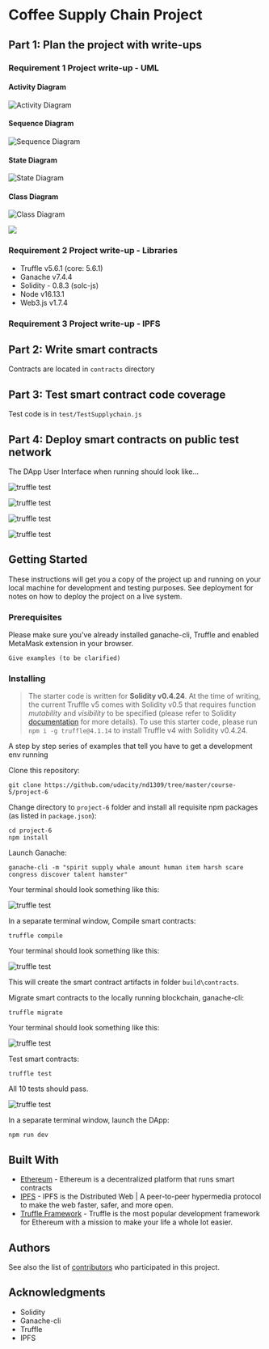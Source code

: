 # Coffee Supply Chain Project

## Part 1: Plan the project with write-ups

### Requirement 1 	Project write-up - UML

#### Activity Diagram

![Activity Diagram](images/Supply_Chain_Activity_Diagram.drawio.png)

#### Sequence Diagram

![Sequence Diagram](images/Sequence_Diagram.png)

#### State Diagram

![State Diagram](images/Coffee_Supply_State_Diagram.drawio.png)

#### Class Diagram

![Class Diagram](images/Coffee_Class_Diagram.png)

[![](https://mermaid.ink/img/pako:eNp9kk1vwjAMhv9KlFPR4DJpO1S7MNCkSdsFblMvJjFrtDSpEgeEGP997geCtWO5xHrzxM4b-yiV1yhzqSzEuDTwGaAqnOClTUBFxjvxtuqUuVIY48I7Ct6Kp-_ZTDxDxO6wiTpt4QP-cSEXd-IFQoVh5e0tYGkiBbNJ5G9RosFWSGAs_stwHNOvaq3H9qHHThCMGcJKcNGk6CKuCQgFulRdtBLCDiO9Mp9NLnIdfFN5JIP6GmoRrTVDrTT1kNukw1DiVqDZ4ahKCqpkP9f66dps04srsw737ReBornWgd8toNsvjOr_bXySap4Ojdk4yyQf037vYGMxO-f7i6khRcwgEG45mdHMJOPo_uGx9yKnkq9WYDTPaGukkFRihYXMOdR8L1kqZOEaFHhu1genZM79xKlMteY-9lMt8y3YyCpqw-P13s99s01lDe7D-zNz-gGTLfrH?type=png)](https://mermaid.live/edit#pako:eNp9kk1vwjAMhv9KlFPR4DJpO1S7MNCkSdsFblMvJjFrtDSpEgeEGP997geCtWO5xHrzxM4b-yiV1yhzqSzEuDTwGaAqnOClTUBFxjvxtuqUuVIY48I7Ct6Kp-_ZTDxDxO6wiTpt4QP-cSEXd-IFQoVh5e0tYGkiBbNJ5G9RosFWSGAs_stwHNOvaq3H9qHHThCMGcJKcNGk6CKuCQgFulRdtBLCDiO9Mp9NLnIdfFN5JIP6GmoRrTVDrTT1kNukw1DiVqDZ4ahKCqpkP9f66dps04srsw737ReBornWgd8toNsvjOr_bXySap4Ojdk4yyQf037vYGMxO-f7i6khRcwgEG45mdHMJOPo_uGx9yKnkq9WYDTPaGukkFRihYXMOdR8L1kqZOEaFHhu1genZM79xKlMteY-9lMt8y3YyCpqw-P13s99s01lDe7D-zNz-gGTLfrH)

### Requirement 2 	Project write-up - Libraries
- Truffle v5.6.1 (core: 5.6.1)
- Ganache v7.4.4
- Solidity - 0.8.3 (solc-js)
- Node v16.13.1
- Web3.js v1.7.4


### Requirement 3 	Project write-up - IPFS

## Part 2: Write smart contracts 
Contracts are located in `contracts` directory

## Part 3: Test smart contract code coverage
Test code is in `test/TestSupplychain.js`

## Part 4: Deploy smart contracts on public test network


The DApp User Interface when running should look like...

![truffle test](images/ftc_product_overview.png)

![truffle test](images/ftc_farm_details.png)

![truffle test](images/ftc_product_details.png)

![truffle test](images/ftc_transaction_history.png)


## Getting Started

These instructions will get you a copy of the project up and running on your local machine for development and testing purposes. See deployment for notes on how to deploy the project on a live system.

### Prerequisites

Please make sure you've already installed ganache-cli, Truffle and enabled MetaMask extension in your browser.

```
Give examples (to be clarified)
```

### Installing

> The starter code is written for **Solidity v0.4.24**. At the time of writing, the current Truffle v5 comes with Solidity v0.5 that requires function *mutability* and *visibility* to be specified (please refer to Solidity [documentation](https://docs.soliditylang.org/en/v0.5.0/050-breaking-changes.html) for more details). To use this starter code, please run `npm i -g truffle@4.1.14` to install Truffle v4 with Solidity v0.4.24. 

A step by step series of examples that tell you have to get a development env running

Clone this repository:

```
git clone https://github.com/udacity/nd1309/tree/master/course-5/project-6
```

Change directory to ```project-6``` folder and install all requisite npm packages (as listed in ```package.json```):

```
cd project-6
npm install
```

Launch Ganache:

```
ganache-cli -m "spirit supply whale amount human item harsh scare congress discover talent hamster"
```

Your terminal should look something like this:

![truffle test](images/ganache-cli.png)

In a separate terminal window, Compile smart contracts:

```
truffle compile
```

Your terminal should look something like this:

![truffle test](images/truffle_compile.png)

This will create the smart contract artifacts in folder ```build\contracts```.

Migrate smart contracts to the locally running blockchain, ganache-cli:

```
truffle migrate
```

Your terminal should look something like this:

![truffle test](images/truffle_migrate.png)

Test smart contracts:

```
truffle test
```

All 10 tests should pass.

![truffle test](images/truffle_test.png)

In a separate terminal window, launch the DApp:

```
npm run dev
```

## Built With

* [Ethereum](https://www.ethereum.org/) - Ethereum is a decentralized platform that runs smart contracts
* [IPFS](https://ipfs.io/) - IPFS is the Distributed Web | A peer-to-peer hypermedia protocol
to make the web faster, safer, and more open.
* [Truffle Framework](http://truffleframework.com/) - Truffle is the most popular development framework for Ethereum with a mission to make your life a whole lot easier.


## Authors

See also the list of [contributors](https://github.com/your/project/contributors.md) who participated in this project.

## Acknowledgments

* Solidity
* Ganache-cli
* Truffle
* IPFS
